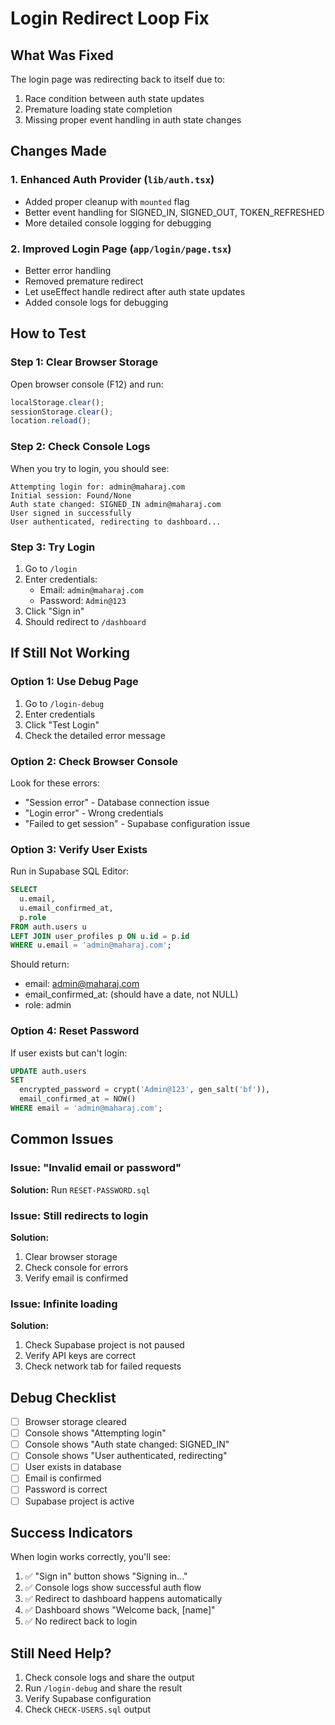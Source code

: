 # Login Redirect Loop Fix

## What Was Fixed

The login page was redirecting back to itself due to:
1. Race condition between auth state updates
2. Premature loading state completion
3. Missing proper event handling in auth state changes

## Changes Made

### 1. Enhanced Auth Provider (`lib/auth.tsx`)
- Added proper cleanup with `mounted` flag
- Better event handling for SIGNED_IN, SIGNED_OUT, TOKEN_REFRESHED
- More detailed console logging for debugging

### 2. Improved Login Page (`app/login/page.tsx`)
- Better error handling
- Removed premature redirect
- Let useEffect handle redirect after auth state updates
- Added console logs for debugging

## How to Test

### Step 1: Clear Browser Storage
Open browser console (F12) and run:
```javascript
localStorage.clear();
sessionStorage.clear();
location.reload();
```

### Step 2: Check Console Logs
When you try to login, you should see:
```
Attempting login for: admin@maharaj.com
Initial session: Found/None
Auth state changed: SIGNED_IN admin@maharaj.com
User signed in successfully
User authenticated, redirecting to dashboard...
```

### Step 3: Try Login
1. Go to `/login`
2. Enter credentials:
   - Email: `admin@maharaj.com`
   - Password: `Admin@123`
3. Click "Sign in"
4. Should redirect to `/dashboard`

## If Still Not Working

### Option 1: Use Debug Page
1. Go to `/login-debug`
2. Enter credentials
3. Click "Test Login"
4. Check the detailed error message

### Option 2: Check Browser Console
Look for these errors:
- "Session error" - Database connection issue
- "Login error" - Wrong credentials
- "Failed to get session" - Supabase configuration issue

### Option 3: Verify User Exists
Run in Supabase SQL Editor:
```sql
SELECT 
  u.email,
  u.email_confirmed_at,
  p.role
FROM auth.users u
LEFT JOIN user_profiles p ON u.id = p.id
WHERE u.email = 'admin@maharaj.com';
```

Should return:
- email: admin@maharaj.com
- email_confirmed_at: (should have a date, not NULL)
- role: admin

### Option 4: Reset Password
If user exists but can't login:
```sql
UPDATE auth.users
SET 
  encrypted_password = crypt('Admin@123', gen_salt('bf')),
  email_confirmed_at = NOW()
WHERE email = 'admin@maharaj.com';
```

## Common Issues

### Issue: "Invalid email or password"
**Solution:** Run `RESET-PASSWORD.sql`

### Issue: Still redirects to login
**Solution:** 
1. Clear browser storage
2. Check console for errors
3. Verify email is confirmed

### Issue: Infinite loading
**Solution:**
1. Check Supabase project is not paused
2. Verify API keys are correct
3. Check network tab for failed requests

## Debug Checklist

- [ ] Browser storage cleared
- [ ] Console shows "Attempting login"
- [ ] Console shows "Auth state changed: SIGNED_IN"
- [ ] Console shows "User authenticated, redirecting"
- [ ] User exists in database
- [ ] Email is confirmed
- [ ] Password is correct
- [ ] Supabase project is active

## Success Indicators

When login works correctly, you'll see:
1. ✅ "Sign in" button shows "Signing in..."
2. ✅ Console logs show successful auth flow
3. ✅ Redirect to dashboard happens automatically
4. ✅ Dashboard shows "Welcome back, [name]"
5. ✅ No redirect back to login

## Still Need Help?

1. Check console logs and share the output
2. Run `/login-debug` and share the result
3. Verify Supabase configuration
4. Check `CHECK-USERS.sql` output
